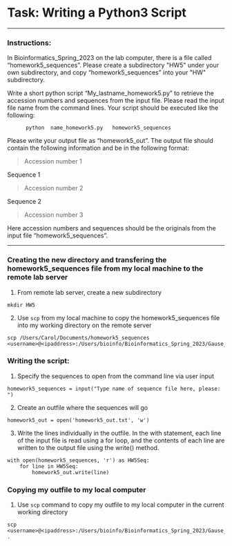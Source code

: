 # Task: Writing a Python3 Script
---
### **Instructions:**
In Bioinformatics_Spring_2023 on the lab computer, there is a file called “homework5_sequences”. Please create a subdirectory "HW5" under your own subdirectory, and copy “homework5_sequences” into your "HW" subdirectory.

Write a short python script “My_lastname_homework5.py” to retrieve the accession numbers and sequences from the input file. Please read the input file name from the command lines. Your script should be executed like the following:

          python  name_homework5.py   homework5_sequences

Please write your output file as “homework5_out”. The output file should contain the following information and be in the following format:

>Accession number 1

   Sequence 1

>Accession number 2

   Sequence 2

>Accession number 3

Here accession numbers and sequences should be the originals from the input file “homework5_sequences”.

---


### Creating the new directory and transfering the homework5_sequences file from my local machine to the remote lab server

1. From remote lab server, create a new subdirectory
```
mkdir HW5
```
2. Use `scp` from my local machine to copy the homework5_sequences file into my working directory on the remote server
```
scp /Users/Carol/Documents/homework5_sequences <username>@<ipaddress>:/Users/bioinfo/Bioinformatics_Spring_2023/Gause_Carol/HW5
```


### Writing the script:

1. Specify the sequences to open from the command line via user input
```
homework5_sequences = input("Type name of sequence file here, please: ")
```

2. Create an outfile where the sequences will go
```
homework5_out = open('homework5_out.txt', 'w')
```

3. Write the lines individually in the outfile. In the with statement, each line of the input file is read using a for loop, and the contents of each line are written to the output file using the write() method.

```
with open(homework5_sequences, 'r') as HW5Seq:
    for line in HW5Seq:
        homework5_out.write(line)
```

### Copying my outfile to my local computer

1. Use `scp` command to copy my outfile to my local computer in the current working directory 
```
scp <username>@<ipaddress>:/Users/bioinfo/Bioinformatics_Spring_2023/Gause_Carol/HW5/homework5_out.txt .
```

